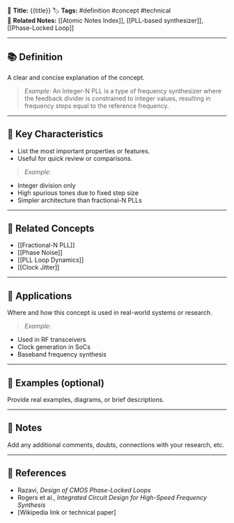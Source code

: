 📝 **Title:** {{title}}
🏷️ **Tags:** #definition #concept #technical  
🔗 **Related Notes:** [[Atomic Notes Index]], [[PLL-based synthesizer]], [[Phase-Locked Loop]]

---

## 📚 Definition  
A clear and concise explanation of the concept.  
> *Example:* An Integer-N PLL is a type of frequency synthesizer where the feedback divider is constrained to integer values, resulting in frequency steps equal to the reference frequency.

---

## 🧠 Key Characteristics  
- List the most important properties or features.
- Useful for quick review or comparisons.

> *Example:*  
- Integer division only  
- High spurious tones due to fixed step size  
- Simpler architecture than fractional-N PLLs

---

## 🔁 Related Concepts  
- [[Fractional-N PLL]]  
- [[Phase Noise]]  
- [[PLL Loop Dynamics]]  
- [[Clock Jitter]]

---

## 📖 Applications  
Where and how this concept is used in real-world systems or research.

> *Example:*  
- Used in RF transceivers  
- Clock generation in SoCs  
- Baseband frequency synthesis

---

## 🧩 Examples (optional)  
Provide real examples, diagrams, or brief descriptions.

---

## 💬 Notes  
Add any additional comments, doubts, connections with your research, etc.

---

## 🔎 References  
- Razavi, *Design of CMOS Phase-Locked Loops*  
- Rogers et al., *Integrated Circuit Design for High-Speed Frequency Synthesis*  
- [Wikipedia link or technical paper]
